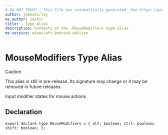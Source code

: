 ```yaml
---
# DO NOT TOUCH — This file was automatically generated. See https://github.com/mojang/minecraftapidocsgenerator to modify descriptions, examples, etc.
author: jakeshirley
ms.author: jashir
title: . Type Alias
description: Contents of the .MouseModifiers type alias.
ms.service: minecraft-bedrock-edition
---
```

# MouseModifiers Type Alias

> [!CAUTION]
> This alias is still in pre-release.  Its signature may change or it may be removed in future releases.

Input modifier states for mouse actions

## Declaration
`export declare type MouseModifiers = {
    alt: boolean;
    ctrl: boolean;
    shift: boolean;
};`
